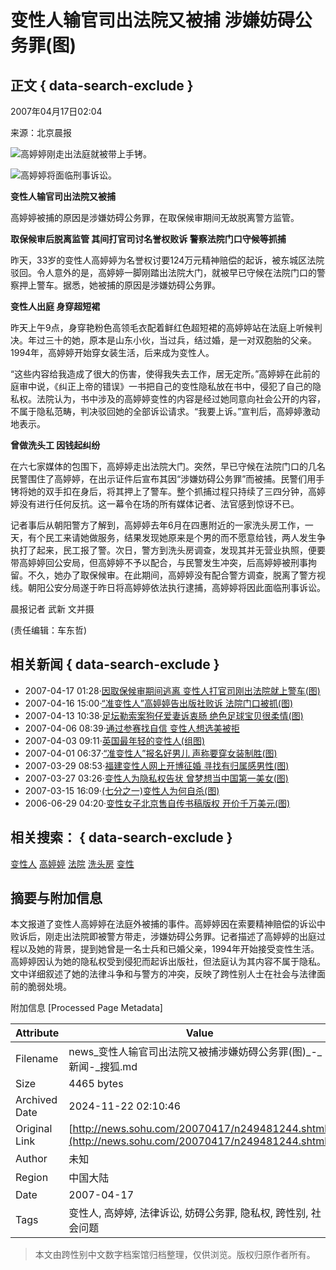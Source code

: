 # 变性人输官司出法院又被捕 涉嫌妨碍公务罪(图)

## 正文 { data-search-exclude }


2007年04月17日02:04 

来源：北京晨报

![高婷婷刚走出法庭就被带上手铐。](https://photocdn.sohu.com/20070417/Img249481245.jpg)

![高婷婷将面临刑事诉讼。](https://photocdn.sohu.com/20070417/Img249481246.jpg)

**变性人输官司出法院又被捕**

高婷婷被捕的原因是涉嫌妨碍公务罪，在取保候审期间无故脱离警方监管。

**取保候审后脱离监管 其间打官司讨名誉权败诉 警察法院门口守候等抓捕**

昨天，33岁的变性人高婷婷为名誉权讨要124万元精神赔偿的起诉，被东城区法院驳回。令人意外的是，高婷婷一脚刚踏出法院大门，就被早已守候在法院门口的警察押上警车。据悉，她被捕的原因是涉嫌妨碍公务罪。

**变性人出庭 身穿超短裙**

昨天上午9点，身穿艳粉色高领毛衣配着鲜红色超短裙的高婷婷站在法庭上听候判决。年过三十的她，原本是山东小伙，当过兵，结过婚，是一对双胞胎的父亲。1994年，高婷婷开始穿女装生活，后来成为变性人。

“这些内容给我造成了很大的伤害，使得我失去工作，居无定所。”高婷婷在此前的庭审中说，《纠正上帝的错误》一书把自己的变性隐私放在书中，侵犯了自己的隐私权。法院认为，书中涉及的高婷婷变性的内容是经过她同意向社会公开的内容，不属于隐私范畴，判决驳回她的全部诉讼请求。“我要上诉。”宣判后，高婷婷激动地表示。

**曾做洗头工 因钱起纠纷**

在六七家媒体的包围下，高婷婷走出法院大门。突然，早已守候在法院门口的几名民警围住了高婷婷，在出示证件后宣布其因“涉嫌妨碍公务罪”而被捕。民警们用手铐将她的双手扣在身后，将其押上了警车。整个抓捕过程只持续了三四分钟，高婷婷没有进行任何反抗。这一幕令在场的所有媒体记者、法官感到惊讶不已。

记者事后从朝阳警方了解到，高婷婷去年6月在四惠附近的一家洗头房工作，一天，有个民工来请她做服务，结果发现她原来是个男的而不愿意给钱，两人发生争执打了起来，民工报了警。次日，警方到洗头房调查，发现其并无营业执照，便要带高婷婷回公安局，但高婷婷不予以配合，与民警发生冲突，后高婷婷被刑事拘留。不久，她办了取保候审。在此期间，高婷婷没有配合警方调查，脱离了警方视线。朝阳公安分局遂于昨日将高婷婷依法执行逮捕，高婷婷将因此面临刑事诉讼。

晨报记者 武新 文并摄

(责任编辑：车东哲)

## 相关新闻 { data-search-exclude }

-   2007-04-17 01:28·[因取保候审期间逃离 变性人打官司刚出法院就上警车(图)](https://news.sohu.com/20070417/n249480740.shtml)
-   2007-04-16 15:00·[“准变性人”高婷婷告出版社败诉 法院门口被抓(图)](https://news.sohu.com/20070416/n249474302.shtml)
-   2007-04-13 10:38·[足坛勒索案狗仔爱妻诉衷肠 绝色足球宝贝很柔情(图)](https://news.sohu.com/20070413/n249409090.shtml)
-   2007-04-06 08:39·[通过参赛找自信 变性人想选美被拒](https://news.sohu.com/20070406/n249241434.shtml)
-   2007-04-03 09:11·[英国最年轻的变性人(组图)](https://news.sohu.com/20070403/n249159431.shtml)
-   2007-04-01 06:37·[“准变性人”报名好男儿 声称要穿女装制胜(图)](https://news.sohu.com/20070401/n249112443.shtml)
-   2007-03-29 08:53·[福建变性人网上开博征婚 寻找有归属感男性(图)](https://news.sohu.com/20070329/n249052695.shtml)
-   2007-03-27 03:26·[变性人为隐私权告状 曾梦想当中国第一美女(图)](https://news.sohu.com/20070327/n248990834.shtml)
-   2007-03-15 16:09·[(七分之一)变性人为何自杀(图)](https://news.sohu.com/20070315/n248752603.shtml)
-   2006-06-29 04:20·[变性女子北京售自传书稿版权 开价千万美元(图)](https://news.sohu.com/20060629/n243992997.shtml)

## 相关搜索： { data-search-exclude }

[变性人](https://www.sogou.com/web?query=变性人&pid=02021103) [高婷婷](https://www.sogou.com/web?query=高婷婷&pid=02021103) [法院](https://www.sogou.com/web?query=法院&pid=02021103) [洗头房](https://www.sogou.com/web?query=洗头房&pid=02021103) [变性](https://www.sogou.com/web?query=变性&pid=02021103)

## 摘要与附加信息

<!-- tcd_abstract -->
本文报道了变性人高婷婷在法庭外被捕的事件。高婷婷因在索要精神赔偿的诉讼中败诉后，刚走出法院即被警方带走，涉嫌妨碍公务罪。记者描述了高婷婷的出庭过程以及她的背景，提到她曾是一名士兵和已婚父亲，1994年开始接受变性生活。高婷婷因认为她的隐私权受到侵犯而起诉出版社，但法庭认为其内容不属于隐私。文中详细叙述了她的法律斗争和与警方的冲突，反映了跨性别人士在社会与法律面前的脆弱处境。
<!-- tcd_abstract_end -->

附加信息 [Processed Page Metadata]

| Attribute       | Value                                  |
|-----------------|----------------------------------------|
| Filename        | news_变性人输官司出法院又被捕涉嫌妨碍公务罪(图)_-_新闻-_搜狐.md                             |
| Size            | 4465 bytes                           |
| Archived Date   | 2024-11-22 02:10:46                             |
| Original Link   | [http://news.sohu.com/20070417/n249481244.shtml](http://news.sohu.com/20070417/n249481244.shtml)                       |
| Author          | 未知                               |
| Region          | 中国大陆                               |
| Date            | 2007-04-17                                 |
| Tags            | 变性人, 高婷婷, 法律诉讼, 妨碍公务罪, 隐私权, 跨性别, 社会问题                                 |
>
> 本文由跨性别中文数字档案馆归档整理，仅供浏览。版权归原作者所有。
>